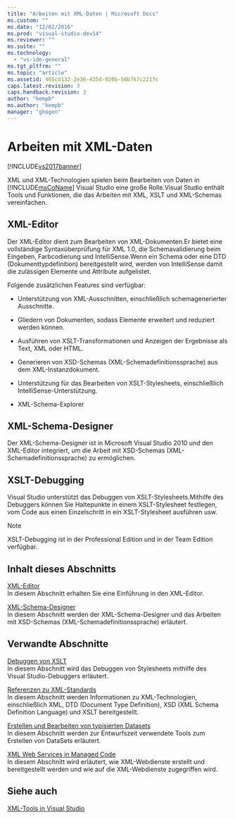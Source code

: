 ```yaml
---
title: "Arbeiten mit XML-Daten | Microsoft Docs"
ms.custom: ""
ms.date: "12/02/2016"
ms.prod: "visual-studio-dev14"
ms.reviewer: ""
ms.suite: ""
ms.technology: 
  - "vs-ide-general"
ms.tgt_pltfrm: ""
ms.topic: "article"
ms.assetid: 465cd132-2e36-435d-920b-50b767c2217c
caps.latest.revision: 3
caps.handback.revision: 3
author: "kempb"
ms.author: "kempb"
manager: "ghogen"
---
```

# Arbeiten mit XML-Daten
[!INCLUDE[vs2017banner](../code-quality/includes/vs2017banner.md)]

XML und XML\-Technologien spielen beim Bearbeiten von Daten in [!INCLUDE[msCoName](../xml-tools/includes/msconame_md.md)] Visual Studio eine große Rolle.Visual Studio enthält Tools und Funktionen, die das Arbeiten mit XML, XSLT und XML\-Schemas vereinfachen.  
  
## XML\-Editor  
 Der XML\-Editor dient zum Bearbeiten von XML\-Dokumenten.Er bietet eine vollständige Syntaxüberprüfung für XML 1.0, die Schemavalidierung beim Eingeben, Farbcodierung und IntelliSense.Wenn ein Schema oder eine DTD \(Dokumenttypdefinition\) bereitgestellt wird, werden von IntelliSense damit die zulässigen Elemente und Attribute aufgelistet.  
  
 Folgende zusätzlichen Features sind verfügbar:  
  
-   Unterstützung von XML\-Ausschnitten, einschließlich schemagenerierter Ausschnitte.  
  
-   Gliedern von Dokumenten, sodass Elemente erweitert und reduziert werden können.  
  
-   Ausführen von XSLT\-Transformationen und Anzeigen der Ergebnisse als Text, XML oder HTML.  
  
-   Generieren von XSD\-Schemas \(XML\-Schemadefinitionssprache\) aus dem XML\-Instanzdokument.  
  
-   Unterstützung für das Bearbeiten von XSLT\-Stylesheets, einschließlich IntelliSense\-Unterstützung.  
  
-   XML\-Schema\-Explorer  
  
## XML\-Schema\-Designer  
 Der XML\-Schema\-Designer ist in Microsoft Visual Studio 2010 und den XML\-Editor integriert, um die Arbeit mit XSD\-Schemas \(XML\-Schemadefinitionssprache\) zu ermöglichen.  
  
## XSLT\-Debugging  
 Visual Studio unterstützt das Debuggen von XSLT\-Stylesheets.Mithilfe des Debuggers können Sie Haltepunkte in einem XSLT\-Stylesheet festlegen, vom Code aus einen Einzelschritt in ein XSLT\-Stylesheet ausführen usw.  
  
> [!NOTE]
>  XSLT\-Debugging ist in der Professional Edition und in der Team Edition verfügbar.  
  
## Inhalt dieses Abschnitts  
 [XML\-Editor](../xml-tools/xml-editor.md)  
 In diesem Abschnitt erhalten Sie eine Einführung in den XML\-Editor.  
  
 [XML\-Schema\-Designer](../xml-tools/xml-schema-designer.md)  
 In diesem Abschnitt werden der XML\-Schema\-Designer und das Arbeiten mit XSD\-Schemas \(XML\-Schemadefinitionssprache\) erläutert.  
  
## Verwandte Abschnitte  
 [Debuggen von XSLT](../xml-tools/debugging-xslt.md)  
 In diesem Abschnitt wird das Debuggen von Stylesheets mithilfe des Visual Studio\-Debuggers erläutert.  
  
 [Referenzen zu XML\-Standards](http://msdn.microsoft.com/de-de/79c78508-c9d0-423a-a00f-672e855de401)  
 In diesem Abschnitt werden Informationen zu XML\-Technologien, einschließlich XML, DTD \(Document Type Definition\), XSD \(XML Schema Definition Language\) und XSLT bereitgestellt.  
  
 [Erstellen und Bearbeiten von typisierten Datasets](../data-tools/creating-and-editing-typed-datasets.md)  
 In diesem Abschnitt werden zur Entwurfszeit verwendete Tools zum Erstellen von DataSets erläutert.  
  
 [XML Web Services in Managed Code](http://msdn.microsoft.com/de-de/c9a7dc25-3e68-4723-bfb7-de4320830196)  
 In diesem Abschnitt wird erläutert, wie XML\-Webdienste erstellt und bereitgestellt werden und wie auf die XML\-Webdienste zugegriffen wird.  
  
## Siehe auch  
 [XML\-Tools in Visual Studio](../xml-tools/xml-tools-in-visual-studio.md)